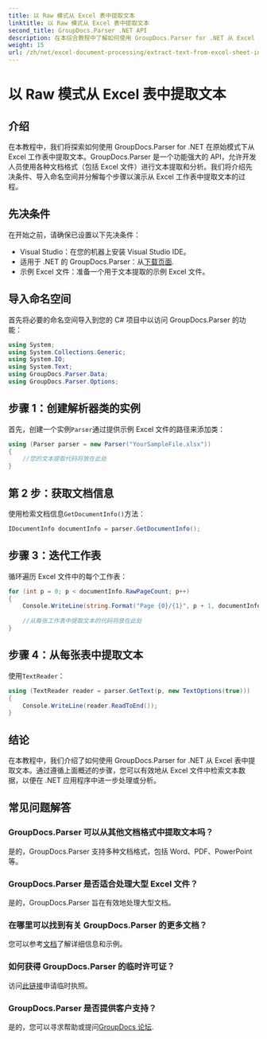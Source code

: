 ```yaml
---
title: 以 Raw 模式从 Excel 表中提取文本
linktitle: 以 Raw 模式从 Excel 表中提取文本
second_title: GroupDocs.Parser .NET API
description: 在本综合教程中了解如何使用 GroupDocs.Parser for .NET 从 Excel 表中提取文本。下载并开始解析。
weight: 15
url: /zh/net/excel-document-processing/extract-text-from-excel-sheet-in-raw-mode/
---
```


# 以 Raw 模式从 Excel 表中提取文本

## 介绍
在本教程中，我们将探索如何使用 GroupDocs.Parser for .NET 在原始模式下从 Excel 工作表中提取文本。GroupDocs.Parser 是一个功能强大的 API，允许开发人员使用各种文档格式（包括 Excel 文件）进行文本提取和分析。我们将介绍先决条件、导入命名空间并分解每个步骤以演示从 Excel 工作表中提取文本的过程。
## 先决条件
在开始之前，请确保已设置以下先决条件：
- Visual Studio：在您的机器上安装 Visual Studio IDE。
- 适用于 .NET 的 GroupDocs.Parser：从[下载页面](https://releases.groupdocs.com/parser/net/).
- 示例 Excel 文件：准备一个用于文本提取的示例 Excel 文件。

## 导入命名空间
首先将必要的命名空间导入到您的 C# 项目中以访问 GroupDocs.Parser 的功能：
```csharp
using System;
using System.Collections.Generic;
using System.IO;
using System.Text;
using GroupDocs.Parser.Data;
using GroupDocs.Parser.Options;
```
## 步骤 1：创建解析器类的实例
首先，创建一个实例`Parser`通过提供示例 Excel 文件的路径来添加类：
```csharp
using (Parser parser = new Parser("YourSampleFile.xlsx"))
{
    //您的文本提取代码将放在此处
}
```
## 第 2 步：获取文档信息
使用检索文档信息`GetDocumentInfo()`方法：
```csharp
IDocumentInfo documentInfo = parser.GetDocumentInfo();
```
## 步骤 3：迭代工作表
循环遍历 Excel 文件中的每个工作表：
```csharp
for (int p = 0; p < documentInfo.RawPageCount; p++)
{
    Console.WriteLine(string.Format("Page {0}/{1}", p + 1, documentInfo.RawPageCount));
    
    //从每张工作表中提取文本的代码将放在此处
}
```
## 步骤 4：从每张表中提取文本
使用`TextReader`：
```csharp
using (TextReader reader = parser.GetText(p, new TextOptions(true)))
{
    Console.WriteLine(reader.ReadToEnd());
}
```

## 结论
在本教程中，我们介绍了如何使用 GroupDocs.Parser for .NET 从 Excel 表中提取文本。通过遵循上面概述的步骤，您可以有效地从 Excel 文件中检索文本数据，以便在 .NET 应用程序中进一步处理或分析。

## 常见问题解答
### GroupDocs.Parser 可以从其他文档格式中提取文本吗？
是的，GroupDocs.Parser 支持多种文档格式，包括 Word、PDF、PowerPoint 等。
### GroupDocs.Parser 是否适合处理大型 Excel 文件？
是的，GroupDocs.Parser 旨在有效地处理大型文档。
### 在哪里可以找到有关 GroupDocs.Parser 的更多文档？
您可以参考[文档](https://tutorials.groupdocs.com/parser/net/)了解详细信息和示例。
### 如何获得 GroupDocs.Parser 的临时许可证？
访问[此链接](https://purchase.groupdocs.com/temporary-license/)申请临时执照。
### GroupDocs.Parser 是否提供客户支持？
是的，您可以寻求帮助或提问[GroupDocs 论坛](https://forum.groupdocs.com/c/parser/17).